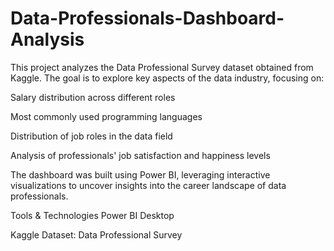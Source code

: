 # Data-Professionals-Dashboard-Analysis
This project analyzes the Data Professional Survey dataset obtained from Kaggle. The goal is to explore key aspects of the data industry, focusing on:

Salary distribution across different roles

Most commonly used programming languages

Distribution of job roles in the data field

Analysis of professionals' job satisfaction and happiness levels

The dashboard was built using Power BI, leveraging interactive visualizations to uncover insights into the career landscape of data professionals.

Tools & Technologies
Power BI Desktop

Kaggle Dataset: Data Professional Survey
